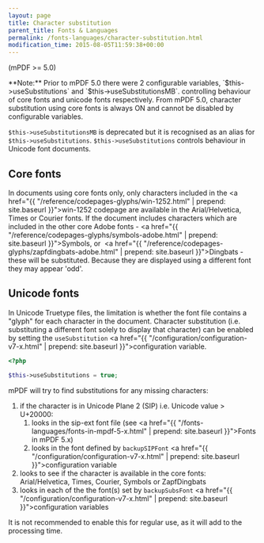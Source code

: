 ```yaml
---
layout: page
title: Character substitution
parent_title: Fonts & Languages
permalink: /fonts-languages/character-substitution.html
modification_time: 2015-08-05T11:59:38+00:00
---
```


(mPDF >= 5.0)

<div class="alert alert-info" role="alert" markdown="1">
  **Note:** Prior to mPDF 5.0 there were 2 configurable variables, `$this->useSubstitutions` and
  `$this->useSubstitutionsMB`. controlling behaviour of core fonts and unicode fonts respectively. From mPDF 5.0,
  character substitution using core fonts is always ON and cannot be disabled by configurable variables.

  `$this->useSubstitutionsMB` is deprecated but it is recognised as an alias for `$this->useSubstitutions`.
  `$this->useSubstitutions` controls behaviour in Unicode font documents.
</div>

## Core fonts

In documents using core fonts only, only characters included in the
<a href="{{ "/reference/codepages-glyphs/win-1252.html" | prepend: site.baseurl }}">win-1252</a> codepage are available
in the Arial/Helvetica, Times or Courier fonts. If the document includes characters which are included in the other core
Adobe fonts - <a href="{{ "/reference/codepages-glyphs/symbols-adobe.html" | prepend: site.baseurl }}">Symbols</a>, or 
<a href="{{ "/reference/codepages-glyphs/zapfdingbats-adobe.html" | prepend: site.baseurl }}">Dingbats</a> - these
will be substituted. Because they are displayed using a different font they may appear 'odd'.

## Unicode fonts

In Unicode Truetype files, the limitation is whether the font file contains a "glyph" for each character in the document.
Character substitution (i.e. substituting a different font solely to display that character) can be enabled by setting
the `useSubstitution`
<a href="{{ "/configuration/configuration-v7-x.html" | prepend: site.baseurl }}">configuration variable</a>.

```php
<?php

$this->useSubstitutions = true;

```

mPDF will try to find substitutions for any missing characters:

1. if the character is in Unicode Plane 2 (SIP) i.e. Unicode value > U+20000:
    1. looks in the sip-ext font file
       (see <a href="{{ "/fonts-languages/fonts-in-mpdf-5-x.html" | prepend: site.baseurl }}">Fonts in mPDF 5.x</a>)
    2. looks in the font defined by `backupSIPFont`
       <a href="{{ "/configuration/configuration-v7-x.html" | prepend: site.baseurl }}">configuration variable</a>
2. looks to see if the character is available in the core fonts: Arial/Helvetica, Times, Courier, Symbols or ZapfDingbats
3. looks in each of the the font(s) set by `backupSubsFont`
   <a href="{{ "/configuration/configuration-v7-x.html" | prepend: site.baseurl }}">configuration variables</a>

It is not recommended to enable this for regular use, as it will add to the processing time.

